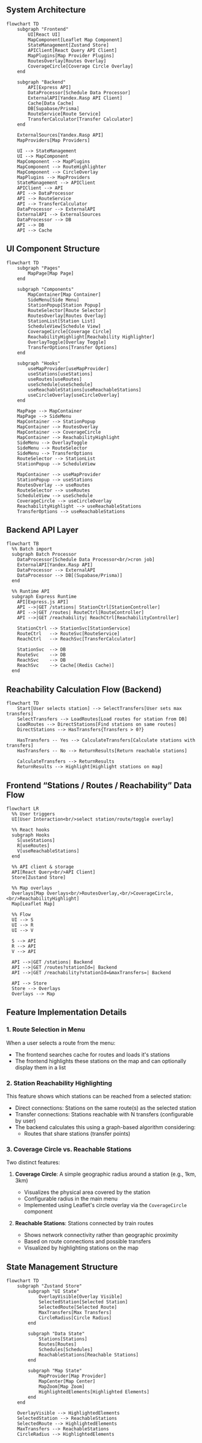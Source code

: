 ## System Architecture

```mermaid
flowchart TD
    subgraph "Frontend"
        UI[React UI]
        MapComponent[Leaflet Map Component]
        StateManagement[Zustand Store]
        APIClient[React Query API Client]
        MapPlugins[Map Provider Plugins]
        RoutesOverlay[Routes Overlay]
        CoverageCircle[Coverage Circle Overlay]
    end

    subgraph "Backend"
        API[Express API]
        DataProcessor[Schedule Data Processor]
        ExternalAPI[Yandex.Rasp API Client]
        Cache[Data Cache]
        DB[Supabase/Prisma]
        RouteService[Route Service]
        TransferCalculator[Transfer Calculator]
    end

    ExternalSources[Yandex.Rasp API]
    MapProviders[Map Providers]

    UI --> StateManagement
    UI --> MapComponent
    MapComponent --> MapPlugins
    MapComponent --> RouteHighlighter
    MapComponent --> CircleOverlay
    MapPlugins --> MapProviders
    StateManagement --> APIClient
    APIClient --> API
    API --> DataProcessor
    API --> RouteService
    API --> TransferCalculator
    DataProcessor --> ExternalAPI
    ExternalAPI --> ExternalSources
    DataProcessor --> DB
    API --> DB
    API --> Cache
```

## UI Component Structure

```mermaid
flowchart TD
    subgraph "Pages"
        MapPage[Map Page]
    end

    subgraph "Components"
        MapContainer[Map Container]
        SideMenu[Side Menu]
        StationPopup[Station Popup]
        RouteSelector[Route Selector]
        RoutesOverlay[Routes Overlay]
        StationList[Station List]
        ScheduleView[Schedule View]
        CoverageCircle[Coverage Circle]
        ReachabilityHighlight[Reachability Highlighter]
        OverlayToggle[Overlay Toggle]
        TransferOptions[Transfer Options]
    end

    subgraph "Hooks"
        useMapProvider[useMapProvider]
        useStations[useStations]
        useRoutes[useRoutes]
        useSchedule[useSchedule]
        useReachableStations[useReachableStations]
        useCircleOverlay[useCircleOverlay]
    end

    MapPage --> MapContainer
    MapPage --> SideMenu
    MapContainer --> StationPopup
    MapContainer --> RoutesOverlay
    MapContainer --> CoverageCircle
    MapContainer --> ReachabilityHighlight
    SideMenu --> OverlayToggle
    SideMenu --> RouteSelector
    SideMenu --> TransferOptions
    RouteSelector --> StationList
    StationPopup --> ScheduleView

    MapContainer --> useMapProvider
    StationPopup --> useStations
    RoutesOverlay --> useRoutes
    RouteSelector --> useRoutes
    ScheduleView --> useSchedule
    CoverageCircle --> useCircleOverlay
    ReachabilityHighlight --> useReachableStations
    TransferOptions --> useReachableStations
```

## Backend API Layer

```mermaid
flowchart TB
  %% Batch import
  subgraph Batch Processor
    DataProcessor[Schedule Data Processor<br/>cron job]
    ExternalAPI[Yandex.Rasp API]
    DataProcessor --> ExternalAPI
    DataProcessor --> DB[(Supabase/Prisma)]
  end

  %% Runtime API
  subgraph Express Runtime
    API[Express.js API]
    API -->|GET /stations| StationCtrl[StationController]
    API -->|GET /routes| RouteCtrl[RouteController]
    API -->|GET /reachability| ReachCtrl[ReachabilityController]

    StationCtrl --> StationSvc[StationService]
    RouteCtrl   --> RouteSvc[RouteService]
    ReachCtrl   --> ReachSvc[TransferCalculator]

    StationSvc  --> DB
    RouteSvc    --> DB
    ReachSvc    --> DB
    ReachSvc    --> Cache[(Redis Cache)]
  end
```

## Reachability Calculation Flow (Backend)

```mermaid
flowchart TD
    Start[User selects station] --> SelectTransfers[User sets max transfers]
    SelectTransfers --> LoadRoutes[Load routes for station from DB]
    LoadRoutes --> DirectStations[Find stations on same routes]
    DirectStations --> HasTransfers{Transfers > 0?}

    HasTransfers -- Yes --> CalculateTransfers[Calculate stations with transfers]
    HasTransfers -- No --> ReturnResults[Return reachable stations]

    CalculateTransfers --> ReturnResults
    ReturnResults --> Highlight[Highlight stations on map]
```

## Frontend “Stations / Routes / Reachability” Data Flow

```mermaid
flowchart LR
  %% User triggers
  UI[User Interaction<br/>select station/route/toggle overlay] 

  %% React hooks
  subgraph Hooks
    S[useStations]
    R[useRoutes]
    V[useReachableStations]
  end

  %% API client & storage
  API[React Query<br/>API Client]
  Store[Zustand Store]

  %% Map overlays
  Overlays[Map Overlays<br/>RoutesOverlay,<br/>CoverageCircle,<br/>ReachabilityHighlight]
  Map[Leaflet Map]

  %% Flow
  UI --> S
  UI --> R
  UI --> V

  S --> API
  R --> API
  V --> API

  API -->|GET /stations| Backend
  API -->|GET /routes?stationId=| Backend
  API -->|GET /reachability?stationId=&maxTransfers=| Backend

  API --> Store
  Store --> Overlays
  Overlays --> Map
```

## Feature Implementation Details

### 1. Route Selection in Menu

When a user selects a route from the menu:

- The frontend searches cache for routes and loads it's stations
- The frontend highlights these stations on the map and can optionally display them in a list

### 2. Station Reachability Highlighting

This feature shows which stations can be reached from a selected station:

- Direct connections: Stations on the same route(s) as the selected station
- Transfer connections: Stations reachable with N transfers (configurable by user)
- The backend calculates this using a graph-based algorithm considering:
  - Routes that share stations (transfer points)

### 3. Coverage Circle vs. Reachable Stations

Two distinct features:

1. **Coverage Circle**: A simple geographic radius around a station (e.g., 1km, 3km)

   - Visualizes the physical area covered by the station
   - Configurable radius in the main menu
   - Implemented using Leaflet's circle overlay via the `CoverageCircle` component

2. **Reachable Stations**: Stations connected by train routes
   - Shows network connectivity rather than geographic proximity
   - Based on route connections and possible transfers
   - Visualized by highlighting stations on the map

## State Management Structure

```mermaid
flowchart TD
    subgraph "Zustand Store"
        subgraph "UI State"
            OverlayVisible[Overlay Visible]
            SelectedStation[Selected Station]
            SelectedRoute[Selected Route]
            MaxTransfers[Max Transfers]
            CircleRadius[Circle Radius]
        end

        subgraph "Data State"
            Stations[Stations]
            Routes[Routes]
            Schedules[Schedules]
            ReachableStations[Reachable Stations]
        end

        subgraph "Map State"
            MapProvider[Map Provider]
            MapCenter[Map Center]
            MapZoom[Map Zoom]
            HighlightedElements[Highlighted Elements]
        end
    end

    OverlayVisible --> HighlightedElements
    SelectedStation --> ReachableStations
    SelectedRoute --> HighlightedElements
    MaxTransfers --> ReachableStations
    CircleRadius --> HighlightedElements
```
